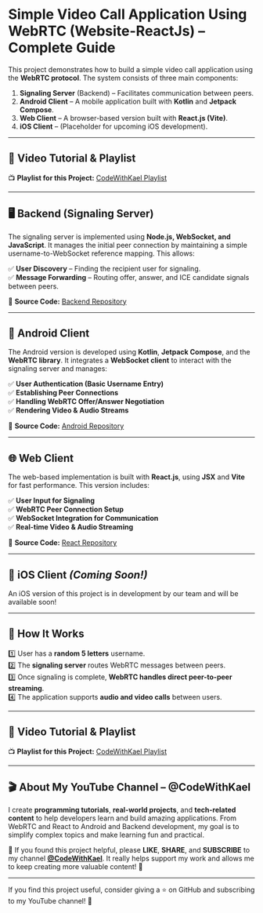 # Simple Video Call Application Using WebRTC (Website-ReactJs) – Complete Guide  

This project demonstrates how to build a simple video call application using the **WebRTC protocol**. The system consists of three main components:  

1. **Signaling Server** (Backend) – Facilitates communication between peers.  
2. **Android Client** – A mobile application built with **Kotlin** and **Jetpack Compose**.  
3. **Web Client** – A browser-based version built with **React.js (Vite)**.  
4. **iOS Client** – (Placeholder for upcoming iOS development).  

---
## 🎥 Video Tutorial & Playlist  

📺 **Playlist for this Project:** [CodeWithKael Playlist](https://youtube.com/playlist?list=PLFelST8t9nqgo5vQXQOl4xmySNO0MFLas&si=TeQN8pLnanqsPd1-)

---
## 🖥 Backend (Signaling Server)  
The signaling server is implemented using **Node.js, WebSocket, and JavaScript**. It manages the initial peer connection by maintaining a simple username-to-WebSocket reference mapping. This allows:  

✅ **User Discovery** – Finding the recipient user for signaling.  
✅ **Message Forwarding** – Routing offer, answer, and ICE candidate signals between peers.  

🔗 **Source Code:** [Backend Repository](https://github.com/codewithkael/SimpleVideoCallBackend)  

---

## 📱 Android Client  
The Android version is developed using **Kotlin**, **Jetpack Compose**, and the **WebRTC library**. It integrates a **WebSocket client** to interact with the signaling server and manages:  

✅ **User Authentication (Basic Username Entry)**  
✅ **Establishing Peer Connections**  
✅ **Handling WebRTC Offer/Answer Negotiation**  
✅ **Rendering Video & Audio Streams**  

🔗 **Source Code:** [Android Repository](https://github.com/codewithkael/AndroidSimpleVideoCall)  

---

## 🌐 Web Client  
The web-based implementation is built with **React.js**, using **JSX** and **Vite** for fast performance. This version includes:  

✅ **User Input for Signaling**  
✅ **WebRTC Peer Connection Setup**  
✅ **WebSocket Integration for Communication**  
✅ **Real-time Video & Audio Streaming**  

🔗 **Source Code:** [React Repository](https://github.com/codewithkael/SimpleVideoCallReacJs)  

---

## 🍏 iOS Client *(Coming Soon!)*  
An iOS version of this project is in development by our team and will be available soon!  

---

## 📌 How It Works  
1️⃣ User has a **random 5 letters** username.  
2️⃣ The **signaling server** routes WebRTC messages between peers.  
3️⃣ Once signaling is complete, **WebRTC handles direct peer-to-peer streaming**.  
4️⃣ The application supports **audio and video calls** between users.  

---

## 🎥 Video Tutorial & Playlist  

📺 **Playlist for this Project:** [CodeWithKael Playlist](https://www.youtube.com/@codewithkael)

---

## 🎬 About My YouTube Channel – @CodeWithKael  
I create **programming tutorials**, **real-world projects**, and **tech-related content** to help developers learn and build amazing applications. From WebRTC and React to Android and Backend development, my goal is to simplify complex topics and make learning fun and practical.  

📢 If you found this project helpful, please **LIKE**, **SHARE**, and **SUBSCRIBE** to my channel **[@CodeWithKael](https://www.youtube.com/@codewithkael)**. It really helps support my work and allows me to keep creating more valuable content! 🚀  

---

If you find this project useful, consider giving a ⭐ on GitHub and subscribing to my YouTube channel! 🚀  
